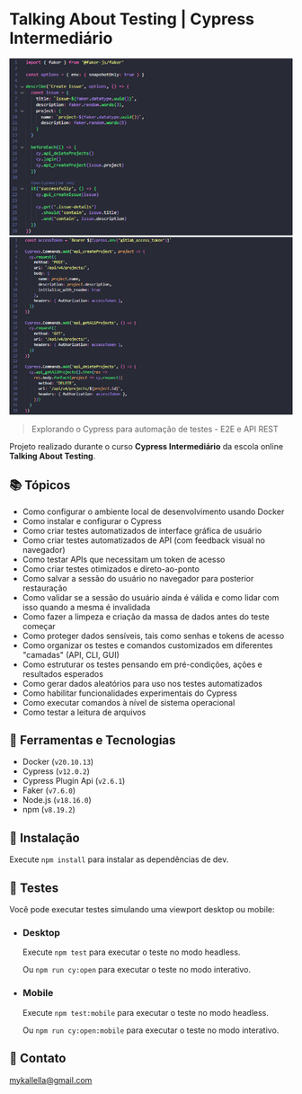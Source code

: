 # Talking About Testing | Cypress Intermediário

![preview](./preview1.png)
![preview](./preview2.png)
 
> Explorando o Cypress para automação de testes - E2E e API REST

 Projeto realizado durante o curso **Cypress Intermediário** da escola online **Talking About Testing**.
 
## 📚 Tópicos

- Como configurar o ambiente local de desenvolvimento usando Docker
- Como instalar e configurar o Cypress
- Como criar testes automatizados de interface gráfica de usuário
- Como criar testes automatizados de API (com feedback visual no navegador)
- Como testar APIs que necessitam um token de acesso
- Como criar testes otimizados e direto-ao-ponto
- Como salvar a sessão do usuário no navegador para posterior restauração
- Como validar se a sessão do usuário ainda é válida e como lidar com isso quando a mesma é invalidada
- Como fazer a limpeza e criação da massa de dados antes do teste começar
- Como proteger dados sensíveis, tais como senhas e tokens de acesso
- Como organizar os testes e comandos customizados em diferentes "camadas" (API, CLI, GUI)
- Como estruturar os testes pensando em pré-condições, ações e resultados esperados
- Como gerar dados aleatórios para uso nos testes automatizados
- Como habilitar funcionalidades experimentais do Cypress
- Como executar comandos à nível de sistema operacional
- Como testar a leitura de arquivos

## 🔧 Ferramentas e Tecnologias

- Docker (`v20.10.13`)
- Cypress (`v12.0.2`)
- Cypress Plugin Api (`v2.6.1`)
- Faker (`v7.6.0`)
- Node.js (`v18.16.0`)
- npm (`v8.19.2`)


## 🔧 Instalação

Execute `npm install` para instalar as dependências de dev.


## 🔧 Testes

Você pode executar testes simulando uma viewport desktop ou mobile:

- ### Desktop

	Execute `npm test` para executar o teste no modo headless.

	Ou `npm run cy:open` para executar o teste no modo interativo.

- ### Mobile

	Execute `npm test:mobile` para executar o teste no modo headless.

	Ou `npm run cy:open:mobile` para executar o teste no modo interativo.


## 🔗 Contato

mykallella@gmail.com
